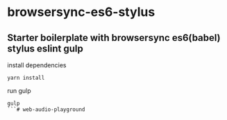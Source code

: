 # browsersync-es6-stylus
## Starter boilerplate with browsersync es6(babel) stylus eslint gulp

install dependencies
```
yarn install
```

run gulp
```
gulp
```# web-audio-playground
